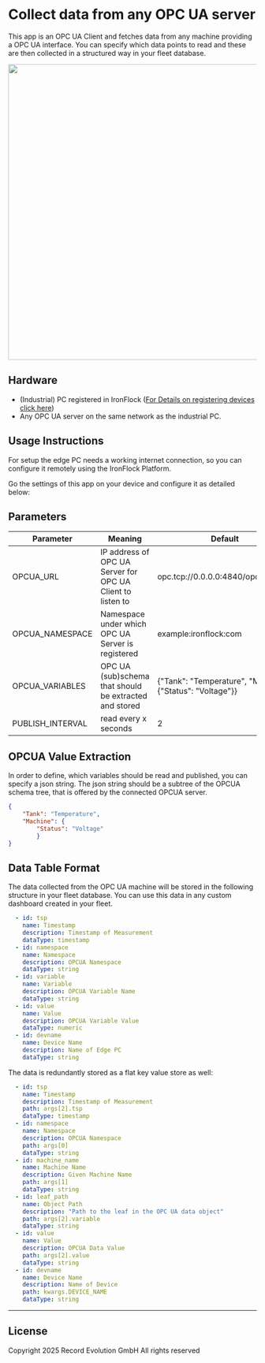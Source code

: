 # Collect data from any OPC UA server

This app is an OPC UA Client and fetches data from any machine providing a OPC UA interface.
You can specify which data points to read and these are then collected in a structured way in your fleet database.

<div style="display: flex; justify-content: center;">
    <img src="https://res.cloudinary.com/dk8bhmsdz/image/upload/v1759151728/Screenshot_2025-09-29_at_15.15.05_pweooy.png" width="600px">
</div>

## Hardware

- (Industrial) PC registered in IronFlock ([For Details on registering devices click here](https://docs.ironflock.com/#/en/Reswarm/reflasher))
- Any OPC UA server on the same network as the industrial PC.

## Usage Instructions

For setup the edge PC needs a working internet connection, so you can configure it remotely using the IronFlock Platform.

Go the settings of this app on your device and configure it as detailed below:

## Parameters

Parameter | Meaning | Default
--- | --- | ---
OPCUA_URL      | IP address of OPC UA Server for OPC UA Client to listen to | opc.tcp://0.0.0.0:4840/opcuaserver
OPCUA_NAMESPACE    | Namespace under which OPC UA Server is registered          | example:ironflock:com
OPCUA_VARIABLES        | OPC UA (sub)schema that should be extracted and stored     |  {"Tank": "Temperature", "Machine": {"Status": "Voltage"}}
PUBLISH_INTERVAL       | read every x seconds                                     |  2

## OPCUA Value Extraction

In order to define, which variables should be read and published, you can specify a json string.
The json string should be a subtree of the OPCUA schema tree, that is offered by the connected OPCUA server.

```json
{
    "Tank": "Temperature", 
    "Machine": {
        "Status": "Voltage"
        }
}
```

## Data Table Format

The data collected from the OPC UA machine will be stored in the following structure in your fleet database.
You can use this data in any custom dashboard created in your fleet.

```yaml
  - id: tsp
    name: Timestamp
    description: Timestamp of Measurement
    dataType: timestamp
  - id: namespace
    name: Namespace
    description: OPCUA Namespace
    dataType: string
  - id: variable
    name: Variable
    description: OPCUA Variable Name
    dataType: string
  - id: value
    name: Value
    description: OPCUA Variable Value
    dataType: numeric
  - id: devname
    name: Device Name
    description: Name of Edge PC
    dataType: string
```

The data is redundantly stored as a flat key value store as well:

```yaml
  - id: tsp
    name: Timestamp 
    description: Timestamp of Measurement
    path: args[2].tsp
    dataType: timestamp
  - id: namespace
    name: Namespace
    description: OPCUA Namespace
    path: args[0]
    dataType: string
  - id: machine_name
    name: Machine Name
    description: Given Machine Name
    path: args[1]
    dataType: string
  - id: leaf_path
    name: Object Path
    description: "Path to the leaf in the OPC UA data object"
    path: args[2].variable
    dataType: string
  - id: value
    name: Value
    description: OPCUA Data Value
    path: args[2].value
    dataType: string
  - id: devname
    name: Device Name
    description: Name of Device
    path: kwargs.DEVICE_NAME
    dataType: string
```

---


## License

Copyright 2025 Record Evolution GmbH
All rights reserved